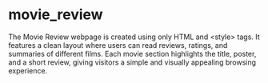 # movie_review
The Movie Review webpage is created using only HTML and &lt;style> tags. It features a clean layout where users can read reviews, ratings, and summaries of different films. Each movie section highlights the title, poster, and a short review, giving visitors a simple and visually appealing browsing experience.

